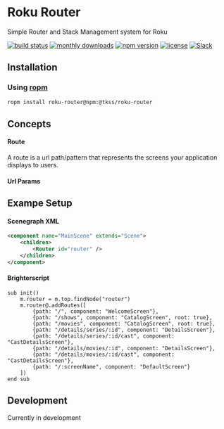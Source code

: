 # Roku Router
Simple Router and Stack Management system for Roku


[![build status](https://img.shields.io/github/workflow/status/TKSS-Software/roku-router/build.yml?logo=github&branch=master)](https://github.com/TKSS-Software/roku-router/actions?query=branch%3Amaster+workflow%3Abuild)
[![monthly downloads](https://img.shields.io/npm/dm/@tkss/roku-router.svg?sanitize=true&logo=npm&logoColor=)](https://npmcharts.com/compare/@tkss/roku-router?minimal=true)
[![npm version](https://img.shields.io/npm/v/@tkss/roku-router.svg?logo=npm)](https://www.npmjs.com/package/@tkss/roku-router)
[![license](https://img.shields.io/github/license/TKSS-Software/roku-router.svg)](LICENSE)
[![Slack](https://img.shields.io/badge/Slack-RokuCommunity-4A154B?logo=slack)](https://join.slack.com/t/rokudevelopers/shared_invite/zt-4vw7rg6v-NH46oY7hTktpRIBM_zGvwA)




## Installation
### Using [ropm](https://www.npmjs.com/package/roku-router)
```bash
ropm install roku-router@npm:@tkss/roku-router
```

## Concepts
#### Route
A route is a url path/pattern that represents the screens your application displays to users.
#### Url Params


## Exampe Setup
#### Scenegraph XML
```XML
<component name="MainScene" extends="Scene">
	<children>
		<Router id="router" />
	</children>
</component>

```
#### Brighterscript
```brighterscript
sub init()
    m.router = m.top.findNode("router")
    m.router@.addRoutes([
        {path: "/", component: "WelcomeScreen"},
        {path: "/shows", component: "CatalogScreen", root: true},
        {path: "/movies", component: "CatalogScreen", root: true},
        {path: "/details/series/:id", component: "DetailsScreen"},
        {path: "/details/series/:id/cast", component: "CastDetailsScreen"},
        {path: "/details/movies/:id", component: "DetailsScreen"},
        {path: "/details/movies/:id/cast", component: "CastDetailsScreen"},
        {path: "/:screenName", component: "DefaultScreen"}
    ])
end sub
```

## Development

Currently in development
